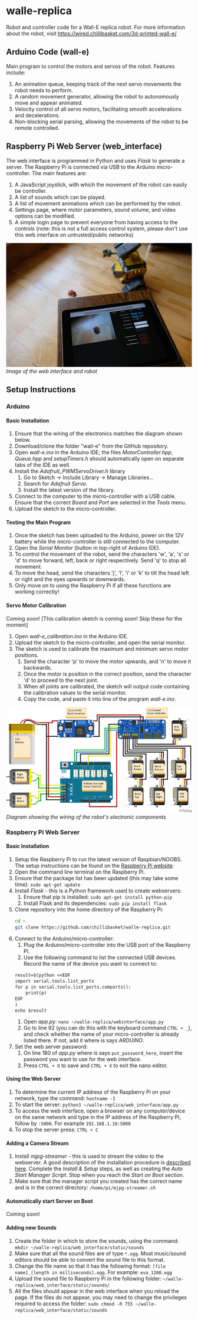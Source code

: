 # walle-replica
Robot and controller code for a Wall-E replica robot. For more information about the robot, visit https://wired.chillibasket.com/3d-printed-wall-e/


## Arduino Code (wall-e)
Main program to control the motors and servos of the robot. Features include:
1. An animation queue, keeping track of the next servo movements the robot needs to perform.
1. A random movement generator, allowing the robot to autonomously move and appear animated.
1. Velocity control of all servo motors, facilitating smooth accelerations and decelerations. 
1. Non-blocking serial parsing, allowing the movements of the robot to be remote controlled.


## Raspberry Pi Web Server (web_interface)
The web interface is programmed in Python and uses *Flask* to generate a server. The Raspberry Pi is connected via USB to the Arduino micro-controller. The main features are:
1. A JavaScript joystick, with which the movement of the robot can easily be controller.
1. A list of sounds which can be played.
1. A list of movement animations which can be performed by the robot.
1. Settings page, where motor parameters, sound volume, and video options can be modified.
1. A simple login page to prevent everyone from having access to the controls (note: this is not a full access control system, please don't use this web interface on untrusted/public networks)

![](/images/wall-e_webinterface1.jpg) *Image of the web interface and robot*



## Setup Instructions

### Arduino

#### Basic Installation
1. Ensure that the wiring of the electronics matches the diagram shown below.
1. Download/clone the folder "wall-e" from the GitHub repository.
1. Open *wall-e.ino* in the Arduino IDE; the files *MotorController.hpp*, *Queue.hpp* and *setupTimers.h* should automatically open on separate tabs of the IDE as well.
1. Install the *Adafruit_PWMServoDriver.h* library
	1. Go to Sketch -> Include Library -> Manage Libraries...
	1. Search for  *Adafruit Servo*.
	1. Install the latest version of the library.
1. Connect to the computer to the micro-controller with a USB cable. Ensure that the correct *Board* and *Port* are selected in the *Tools* menu.
1. Upload the sketch to the micro-controller.

#### Testing the Main Program
1. Once the sketch has been uploaded to the Arduino, power on the 12V battery while the micro-controller is still connected to the computer.
1. Open the *Serial Monitor* (button in top-right of Arduino IDE).
1. To control the movement of the robot, send the characters 'w', 'a', 's' or 'd' to move forward, left, back or right respectively. Send 'q' to stop all movement.
1. To move the head, send the characters 'j', 'l', 'i' or 'k' to tilt the head left or right and the eyes upwards or downwards. 
1. Only move on to using the Raspberry Pi if all these functions are working correctly!

#### Servo Motor Calibration
Coming soon!
[This calibration sketch is coming soon! Skip these for the moment]
1. Open *wall-e_calibration.ino* in the Arduino IDE.
1. Upload the sketch to the micro-controller, and open the serial monitor.
1. The sketch is used to calibrate the maximum and minimum servo motor positions.
	1. Send the character 'p' to move the motor upwards, and 'n' to move it backwards.
	1. Once the motor is position in the correct position, send the character 'd' to proceed to the next joint.
	1. When all joints are calibrated, the sketch will output code containing the calibration values to the serial monitor.
	1. Copy the code, and paste it into line <x> of the program *wall-e.ino*.

![](/images/wall-e_wiring_diagram.jpg) *Diagram showing the wiring of the robot's electronic components*


### Raspberry Pi Web Server

#### Basic Installation
1. Setup the Raspberry Pi to run the latest version of Raspbian/NOOBS. The setup instructions can be found on the [Raspberry Pi website](https://www.raspberrypi.org/documentation/installation/installing-images/).
1. Open the command line terminal on the Raspberry Pi.
1. Ensure that the package list has been updated (this may take some time): `sudo apt-get update`
1. Install *Flask* - this is a Python framework used to create webservers:
    1. Ensure that pip is installed: `sudo apt-get install python-pip`
    1. Install Flask and its dependencies: `sudo pip install flask`
1. Clone repository into the home directory of the Raspberry Pi:
    ```bash
    cd ~
    git clone https://github.com/chillibasket/walle-replica.git
    ``` 
1. Connect to the Arduino/micro-controller:
    1. Plug the Arduino/micro-controller into the USB port of the Raspberry Pi.
    1. Use the following command to list the connected USB devices. Record the name of the device you want to connect to:
    ```shell
	result=$(python <<EOF
    import serial.tools.list_ports
    for p in serial.tools.list_ports.comports():
        print(p)
    EOF
    )
    echo $result
    ```
    1. Open *app.py*: `nano ~/walle-replica/webinterface/app.py`
    1. Go to line 92 (you can do this with the keyboard command `CTRL + _`), and check whether the name of your micro-controller is already listed there. If not, add it where is says *ARDUINO*.
1. Set the web server password:    
    1. On line 180 of *app.py* where is says `put_password_here`, insert the password you want to use for the web interface.
    1. Press `CTRL + O` to save and `CTRL + X` to exit the nano editor.

#### Using the Web Server
1. To determine the current IP address of the Raspberry Pi on your network, type the command: `hostname -I`
1. To start the server: `python3 ~/walle-replica/web_interface/app.py`
1. To access the web interface, open a browser on any computer/device on the same network and type in the IP address of the Raspberry Pi, follow by `:5000`. For example `192.168.1.10:5000`
1. To stop the server press: `CTRL + C`

#### Adding a Camera Stream
1. Install *mjpg-streamer* - this is used to stream the video to the webserver. A good description of the installation procedure is [described here](https://github.com/cncjs/cncjs/wiki/Setup-Guide:-Raspberry-Pi-%7C-MJPEG-Streamer-Install-&-Setup-&-FFMpeg-Recording). Complete the *Install & Setup* steps, as well as creating the *Auto Start Manager Script*. Stop when you reach the *Start on Boot* section. 
1. Make sure that the manager script you created has the correct name and is in the correct directory: `/home/pi/mjpg-streamer.sh`

#### Automatically start Server on Boot
Coming soon!

#### Adding new Sounds
1. Create the folder in which to store the sounds, using the command: `mkdir ~/walle-replica/web_interface/static/sounds`
1. Make sure that all the sound files are of type `*.ogg`. Most music/sound editors should be able to convert the sound file to this format.
1. Change the file name so that it has the following format: `[file name]_[length in milliseconds].ogg`. For example: `eva_1200.ogg`
1. Upload the sound file to Raspberry Pi in the following folder: `~/walle-replica/web_interface/static/sounds/`
1. All the files should appear in the web interface when you reload the page. If the files do not appear, you may need to change the privileges required to access the folder: `sudo chmod -R 755 ~/walle-replica/web_interface/static/sounds`